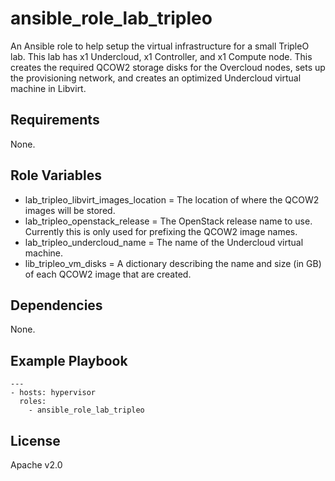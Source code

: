 # ansible_role_lab_tripleo

An Ansible role to help setup the virtual infrastructure for a small TripleO lab. This lab has x1 Undercloud, x1 Controller, and x1 Compute node. This creates the required QCOW2 storage disks for the Overcloud nodes, sets up the provisioning network, and creates an optimized Undercloud virtual machine in Libvirt.

## Requirements

None.

## Role Variables

* lab_tripleo_libvirt_images_location = The location of where the QCOW2 images will be stored.
* lab_tripleo_openstack_release = The OpenStack release name to use. Currently this is only used for prefixing the QCOW2 image names.
* lab_tripleo_undercloud_name = The name of the Undercloud virtual machine.
* lib_tripleo_vm_disks = A dictionary describing the name and size (in GB) of each QCOW2 image that are created.

## Dependencies

None.

## Example Playbook

```
---
- hosts: hypervisor
  roles:
    - ansible_role_lab_tripleo
```

## License

Apache v2.0
